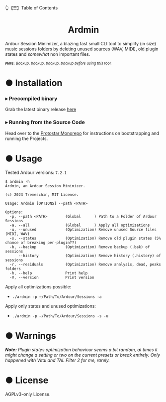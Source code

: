 👆【☰】Table of Contents

<div align="center">
    <h1>Ardmin</h1>
</div>

Ardour Session Minimizer, a blazing fast small CLI tool to simplify (in size) music sessions folders by deleting unused sources (WAV, MIDI), old plugin states and _somewhat_ non important files.

<sub><i><b>Note:</b> Backup, backup, backup, backup before using this tool.</i></sub>

# ● Installation

### ▸ Precompiled binary
Grab the latest binary release [here](https://github.com/BrokenSource/Ardmin/releases/latest)

### ▸ Running from the Source Code
Head over to the [Protostar Monorepo](https://github.com/Tremeschin/Protostar) for instructions on bootstrapping and running the Projects.

# ● Usage

Tested Ardour versions: `7.2-1`

```
$ ardmin -h
Ardmin, an Ardour Session Minimizer.

(c) 2023 Tremeschin, MIT License.

Usage: Ardmin [OPTIONS] --path <PATH>

Options:
  -p, --path <PATH>        (Global      ) Path to a Folder of Ardour Sessions
  -a, --all                (Global      ) Apply all optimizations
  -u, --unused             (Optimization) Remove unused Source files (MIDI, WAV)
  -s, --states             (Optimization) Remove old plugin states (5% chance of breaking per-plugin??)
  -b, --backup             (Optimization) Remove backup (.bak) of sessions
      --history            (Optimization) Remove history (.history) of sessions
  -r, --residuals          (Optimization) Remove analysis, dead, peaks folders
  -h, --help               Print help
  -V, --version            Print version
```

Apply all optimizations possible:
- `./ardmin -p ~/Path/To/Ardour/Sessions -a`

Apply only states and unused optimizations:
- `./ardmin -p ~/Path/To/Ardour/Sessions -s -u`

# ● Warnings

<i><b>Note:</b> Plugin states optimization behaviour seems a bit random, at times it might change a setting or two on the current presets or break entirely. Only happened with Vital and TAL Filter 2 for me, rarely.</i>

# ● License

AGPLv3-only License.

